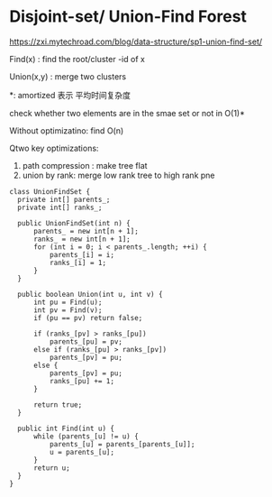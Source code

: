 # Disjoint-set/ Union-Find Forest

https://zxi.mytechroad.com/blog/data-structure/sp1-union-find-set/

Find(x) : find the root/cluster -id of x

Union(x,y) : merge two clusters

*: amortized 表示 平均时间复杂度

check whether two elements are in the smae set or not in O(1)*

Without optimizatino: find O(n)

Qtwo key optimizations:
1. path compression : make tree flat
2. union by rank: merge low rank tree to high rank pne

```
class UnionFindSet {
  private int[] parents_;
  private int[] ranks_;
 
  public UnionFindSet(int n) {
      parents_ = new int[n + 1];
      ranks_ = new int[n + 1];
      for (int i = 0; i < parents_.length; ++i) {
          parents_[i] = i;
          ranks_[i] = 1;
      }
  }
 
  public boolean Union(int u, int v) {
      int pu = Find(u);
      int pv = Find(v);
      if (pu == pv) return false;
 
      if (ranks_[pv] > ranks_[pu])
          parents_[pu] = pv;           
      else if (ranks_[pu] > ranks_[pv])
          parents_[pv] = pu;
      else {
          parents_[pv] = pu;
          ranks_[pu] += 1;
      }
 
      return true;
  }
 
  public int Find(int u) {
      while (parents_[u] != u) {
          parents_[u] = parents_[parents_[u]];
          u = parents_[u];
      }
      return u;
  }
}
```
